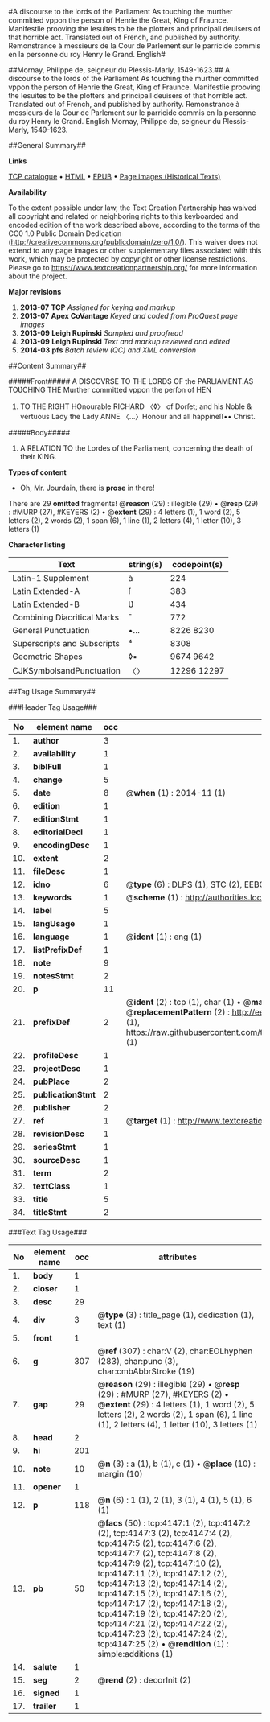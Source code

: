 #A discourse to the lords of the Parliament As touching the murther committed vppon the person of Henrie the Great, King of Fraunce. Manifestlie prooving the Iesuites to be the plotters and principall deuisers of that horrible act. Translated out of French, and published by authority. Remonstrance à messieurs de la Cour de Parlement sur le parricide commis en la personne du roy Henry le Grand. English#

##Mornay, Philippe de, seigneur du Plessis-Marly, 1549-1623.##
A discourse to the lords of the Parliament As touching the murther committed vppon the person of Henrie the Great, King of Fraunce. Manifestlie prooving the Iesuites to be the plotters and principall deuisers of that horrible act. Translated out of French, and published by authority.
Remonstrance à messieurs de la Cour de Parlement sur le parricide commis en la personne du roy Henry le Grand. English
Mornay, Philippe de, seigneur du Plessis-Marly, 1549-1623.

##General Summary##

**Links**

[TCP catalogue](http://www.ota.ox.ac.uk/tcp/)  • 
[HTML](http://tei.it.ox.ac.uk/tcp/Texts-HTML/free/A02/A02994.html)  • 
[EPUB](http://tei.it.ox.ac.uk/tcp/Texts-EPUB/free/A02/A02994.epub) • 
[Page images (Historical Texts)](https://historicaltexts.jisc.ac.uk/eebo-99839701e)

**Availability**

To the extent possible under law, the Text Creation Partnership has waived all copyright and related or neighboring rights to this keyboarded and encoded edition of the work described above, according to the terms of the CC0 1.0 Public Domain Dedication (http://creativecommons.org/publicdomain/zero/1.0/). This waiver does not extend to any page images or other supplementary files associated with this work, which may be protected by copyright or other license restrictions. Please go to https://www.textcreationpartnership.org/ for more information about the project.

**Major revisions**

1. __2013-07__ __TCP__ *Assigned for keying and markup*
1. __2013-07__ __Apex CoVantage__ *Keyed and coded from ProQuest page images*
1. __2013-09__ __Leigh Rupinski__ *Sampled and proofread*
1. __2013-09__ __Leigh Rupinski__ *Text and markup reviewed and edited*
1. __2014-03__ __pfs__ *Batch review (QC) and XML conversion*

##Content Summary##

#####Front#####
A DISCOVRSE TO THE LORDS OF the PARLIAMENT.AS TOƲCHING THE Murther committed vppon the perſon of HEN
1. TO THE RIGHT HOnourable RICHARD 〈◊〉 of Dorſet; and his Noble & vertuous Lady the Lady ANNE 〈…〉Honour and all happineſſ•• Christ.

#####Body#####

1. A RELATION TO the Lordes of the Parliament, concerning the death of their KING.

**Types of content**

  * Oh, Mr. Jourdain, there is **prose** in there!

There are 29 **omitted** fragments! 
 @__reason__ (29) : illegible (29)  •  @__resp__ (29) : #MURP (27), #KEYERS (2)  •  @__extent__ (29) : 4 letters (1), 1 word (2), 5 letters (2), 2 words (2), 1 span (6), 1 line (1), 2 letters (4), 1 letter (10), 3 letters (1)

**Character listing**


|Text|string(s)|codepoint(s)|
|---|---|---|
|Latin-1 Supplement|à|224|
|Latin Extended-A|ſ|383|
|Latin Extended-B|Ʋ|434|
|Combining             Diacritical Marks|̄|772|
|General Punctuation|•…|8226 8230|
|Superscripts             and Subscripts|⁴|8308|
|Geometric Shapes|◊▪|9674 9642|
|CJKSymbolsandPunctuation|〈〉|12296 12297|

##Tag Usage Summary##

###Header Tag Usage###

|No|element name|occ|attributes|
|---|---|---|---|
|1.|__author__|3||
|2.|__availability__|1||
|3.|__biblFull__|1||
|4.|__change__|5||
|5.|__date__|8| @__when__ (1) : 2014-11 (1)|
|6.|__edition__|1||
|7.|__editionStmt__|1||
|8.|__editorialDecl__|1||
|9.|__encodingDesc__|1||
|10.|__extent__|2||
|11.|__fileDesc__|1||
|12.|__idno__|6| @__type__ (6) : DLPS (1), STC (2), EEBO-CITATION (1), PROQUEST (1), VID (1)|
|13.|__keywords__|1| @__scheme__ (1) : http://authorities.loc.gov/ (1)|
|14.|__label__|5||
|15.|__langUsage__|1||
|16.|__language__|1| @__ident__ (1) : eng (1)|
|17.|__listPrefixDef__|1||
|18.|__note__|9||
|19.|__notesStmt__|2||
|20.|__p__|11||
|21.|__prefixDef__|2| @__ident__ (2) : tcp (1), char (1)  •  @__matchPattern__ (2) : ([0-9\-]+):([0-9IVX]+) (1), (.+) (1)  •  @__replacementPattern__ (2) : http://eebo.chadwyck.com/downloadtiff?vid=$1&page=$2 (1), https://raw.githubusercontent.com/textcreationpartnership/Texts/master/tcpchars.xml#$1 (1)|
|22.|__profileDesc__|1||
|23.|__projectDesc__|1||
|24.|__pubPlace__|2||
|25.|__publicationStmt__|2||
|26.|__publisher__|2||
|27.|__ref__|1| @__target__ (1) : http://www.textcreationpartnership.org/docs/. (1)|
|28.|__revisionDesc__|1||
|29.|__seriesStmt__|1||
|30.|__sourceDesc__|1||
|31.|__term__|2||
|32.|__textClass__|1||
|33.|__title__|5||
|34.|__titleStmt__|2||


###Text Tag Usage###

|No|element name|occ|attributes|
|---|---|---|---|
|1.|__body__|1||
|2.|__closer__|1||
|3.|__desc__|29||
|4.|__div__|3| @__type__ (3) : title_page (1), dedication (1), text (1)|
|5.|__front__|1||
|6.|__g__|307| @__ref__ (307) : char:V (2), char:EOLhyphen (283), char:punc (3), char:cmbAbbrStroke (19)|
|7.|__gap__|29| @__reason__ (29) : illegible (29)  •  @__resp__ (29) : #MURP (27), #KEYERS (2)  •  @__extent__ (29) : 4 letters (1), 1 word (2), 5 letters (2), 2 words (2), 1 span (6), 1 line (1), 2 letters (4), 1 letter (10), 3 letters (1)|
|8.|__head__|2||
|9.|__hi__|201||
|10.|__note__|10| @__n__ (3) : a (1), b (1), c (1)  •  @__place__ (10) : margin (10)|
|11.|__opener__|1||
|12.|__p__|118| @__n__ (6) : 1 (1), 2 (1), 3 (1), 4 (1), 5 (1), 6 (1)|
|13.|__pb__|50| @__facs__ (50) : tcp:4147:1 (2), tcp:4147:2 (2), tcp:4147:3 (2), tcp:4147:4 (2), tcp:4147:5 (2), tcp:4147:6 (2), tcp:4147:7 (2), tcp:4147:8 (2), tcp:4147:9 (2), tcp:4147:10 (2), tcp:4147:11 (2), tcp:4147:12 (2), tcp:4147:13 (2), tcp:4147:14 (2), tcp:4147:15 (2), tcp:4147:16 (2), tcp:4147:17 (2), tcp:4147:18 (2), tcp:4147:19 (2), tcp:4147:20 (2), tcp:4147:21 (2), tcp:4147:22 (2), tcp:4147:23 (2), tcp:4147:24 (2), tcp:4147:25 (2)  •  @__rendition__ (1) : simple:additions (1)|
|14.|__salute__|1||
|15.|__seg__|2| @__rend__ (2) : decorInit (2)|
|16.|__signed__|1||
|17.|__trailer__|1||
